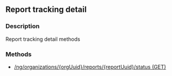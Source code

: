 ## Report tracking detail
### Description
Report tracking detail methods
### Methods
- [ /ng/organizations/{orgUuid}/reports/{reportUuid}/status (GET) ]( ./5fd3ff7f0ea7335bbc74431c121e2b59.md)
